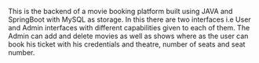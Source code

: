 This is the backend of a movie booking platform built using JAVA and SpringBoot with MySQL as storage. In this there are two interfaces i.e User and Admin interfaces with different capabilities given to each of them. The Admin can add and delete movies as well as shows where as the user can book his ticket with his credentials and theatre, number of seats and seat number. 
